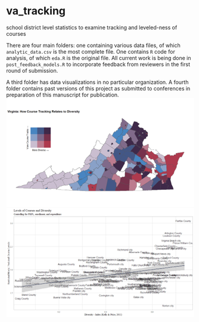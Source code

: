 # va_tracking
school district level statistics to examine tracking and leveled-ness of courses

There are four main folders: one containing various data files, of which `analytic_data.csv` is the most complete file. One contains `R` code for analysis, of which `eda.R` is the original file. All current work is being done in ` post_feedback_models.R` to incorporate feedback from reviewers in the first round of submission. 

A third folder has data visualizations in no particular organization. A fourth folder contains past versions of this project as submitted to conferences in preparation of this manuscript for publication. 
![](https://github.com/McCartneyAC/va_tracking/blob/master/data_vis/diversity_and_trackedness_map.png?raw=true)
![](https://github.com/McCartneyAC/va_tracking/blob/master/data_vis/plot_c_names_expenditure.png?raw=true?raw=true)
